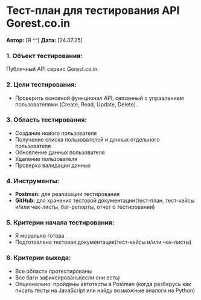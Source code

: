 # Тест-план для тестирования API Gorest.co.in

**Автор:** [Я ^^]
**Дата:** [24.07.25]

### 1. Объект тестирования:
Публичный API сервис Gorest.co.in.

### 2. Цели тестирования:
*   Проверить основной функционал API, связанный с управлением пользователями (Create, Read, Update, Delete).

### 3. Область тестирования:
*   Создание нового пользователя 
*   Получение списка пользователей и данных отдельного пользователя 
*   Обновление данных пользователя 
*   Удаление пользователя
*   Проверка валидации данных 

### 4. Инструменты:
*   **Postman:** для реализации тестирования 
*   **GitHub:** для хранения тестовой документации(тест-план, тест-кейсы и/или чек-листы, баг-репорты, отчет о тестировании)

### 5. Критерии начала тестирования:
*   Я морально готова
*   Подготовлена тестовая документация(тест-кейсы и/или чек-листы)
  
### 6. Критерии выхода: 
*   Все области протестированы 
*   Все баги зафиксированы(если они есть)
*   Опционально: пройдены автотесты в Postman (когда разберусь как писать тесты на JavaScript или найду возможные аналоги на Python)
  
